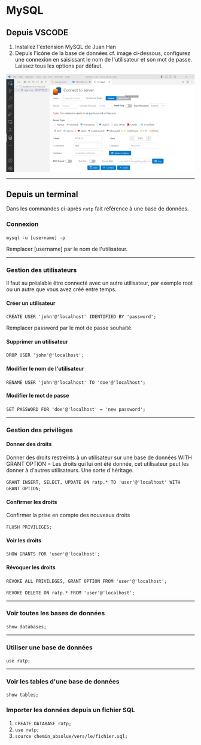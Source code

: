 # MySQL

## Depuis VSCODE

1. Installez l'extension MySQL de Juan Han
2. Depuis l'icône de la base de données cf. image ci-dessous, configurez une connexion en saisissant le nom de l'utilisateur et son mot de passe. Laissez tous les options par défaut.

![mysql_vscode](./img/mysql_vscode.png)

---

## Depuis un terminal

Dans les commandes ci-après `ratp` fait référence à une base de données.

### Connexion

`mysql -u [username] -p`

Remplacer [username] par le nom de l'utilisateur.

---

### Gestion des utilisateurs

Il faut au préalable être connecté avec un autre utilisateur, par exemple root ou un autre que vous avez créé entre temps.

#### Créer un utilisateur

`CREATE USER 'john'@'localhost' IDENTIFIED BY 'password';`

Remplacer password par le mot de passe souhaité.

#### Supprimer un utilisateur

`DROP USER 'john'@'localhost';`

#### Modifier le nom de l'utilisateur

`RENAME USER 'john'@'localhost' TO 'doe'@'localhost';`

#### Modifier le mot de passe

`SET PASSWORD FOR 'doe'@'localhost' = 'new password';`

---

### Gestion des privilèges

#### Donner des droits

Donner des droits restreints à un utilisateur sur une base de données 
WITH GRANT OPTION = Les droits qui lui ont été donnée, cet utilisateur peut les donner à d'autres utilisateurs. Une sorte d'héritage.

`GRANT INSERT, SELECT, UPDATE ON ratp.* TO 'user'@'localhost' WITH GRANT OPTION;`

#### Confirmer les droits

Confirmer la prise en compte des nouveaux droits 

`FLUSH PRIVILEGES;`

#### Voir les droits

`SHOW GRANTS FOR 'user'@'localhost';`

#### Révoquer les droits

`REVOKE ALL PRIVILEGES, GRANT OPTION FROM 'user'@'localhost';`

`REVOKE DELETE ON ratp.* FROM 'user'@'localhost';`

---

### Voir toutes les bases de données

`show databases;`

---

### Utiliser une base de données

`use ratp;`

---

### Voir les tables d'une base de données

`show tables;`

### Importer les données depuis un fichier SQL

1. `CREATE DATABASE ratp;`
2. `use ratp;`
3. `source chemin_absolue/vers/le/fichier.sql;`

